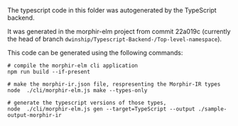 The typescript code in this folder was autogenerated by the TypeScript backend.

It was generated in the morphir-elm project from commit 22a019c (currently the
head of branch `dwinship/Typescript-Backend-/Top-level-namespace`).

This code can be generated using the following commands:

```
# compile the morphir-elm cli application
npm run build --if-present

# make the morphir-ir.json file, respresenting the Morphir-IR types
node  ./cli/morphir-elm.js make --types-only 

# generate the typescript versions of those types, 
node  ./cli/morphir-elm.js gen --target=TypeScript --output ./sample-output-morphir-ir

```
